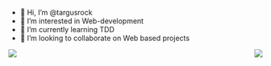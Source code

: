 - 👋 Hi, I’m @targusrock
- 👀 I’m interested in Web-development
- 🌱 I’m currently learning TDD
- 💞️ I’m looking to collaborate on Web based projects

<a href='https://git.io/streak-stats'>
  <img src='https://github-readme-streak-stats.herokuapp.com?user=targusrock' align="left" />
</a>
<a href='https://github.com/anuraghazra/github-readme-stats'>
  <img src='https://github-readme-stats.vercel.app/api?username=targusrock&show_icons=true&theme=buefy' align="right" />
</a>
